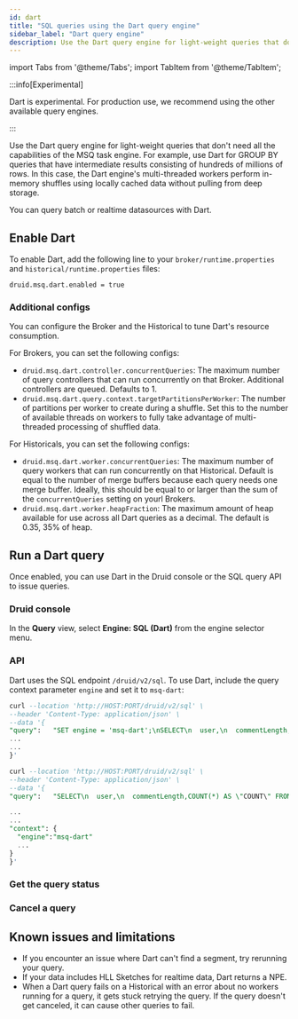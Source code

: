 ```yaml
---
id: dart
title: "SQL queries using the Dart query engine"
sidebar_label: "Dart query engine"
description: Use the Dart query engine for light-weight queries that don't need all the capabilities of the MSQ task engine.
---
```


import Tabs from '@theme/Tabs';
import TabItem from '@theme/TabItem';

:::info[Experimental]

Dart is experimental. For production use, we recommend using the other available query engines.

:::


Use the Dart query engine for light-weight queries that don't need all the capabilities of the MSQ task engine. For example, use Dart for GROUP BY queries that have intermediate results consisting of hundreds of millions of rows. In this case, the Dart engine's multi-threaded workers perform in-memory shuffles using locally cached data without pulling from deep storage.

You can query batch or realtime datasources with Dart.

## Enable Dart

To enable Dart, add the following line to your `broker/runtime.properties` and `historical/runtime.properties` files:

```
druid.msq.dart.enabled = true
```

### Additional configs

You can configure the Broker and the Historical to tune Dart's resource consumption.

For Brokers, you can set the following configs:

- `druid.msq.dart.controller.concurrentQueries`: The maximum number of query controllers that can run concurrently on that Broker. Additional controllers are queued. Defaults to 1.
- `druid.msq.dart.query.context.targetPartitionsPerWorker`: The number of partitions per worker to create during a shuffle. Set this to the number of available threads on workers to fully take advantage of multi-threaded processing of shuffled data.

For Historicals, you can set the following configs:

- `druid.msq.dart.worker.concurrentQueries`: The maximum number of query workers that can run concurrently on that Historical. Default is equal to the number of merge buffers because each query needs one merge buffer. Ideally, this should be equal to or larger than the sum of the `concurrentQueries` setting on yourl Brokers.
- `druid.msq.dart.worker.heapFraction`: The maximum amount of heap available for use across all Dart queries as a decimal. The default is 0.35, 35% of heap.


## Run a Dart query

Once enabled, you can use Dart in the Druid console or the SQL query API to issue queries.

### Druid console

In the **Query** view, select **Engine: SQL (Dart)** from the engine selector menu.

### API

Dart uses the SQL endpoint `/druid/v2/sql`. To use Dart, include the query context parameter `engine` and set it to `msq-dart`:

<Tabs>
  <TabItem value="SET" label="SET" default>
    
  ```sql
  curl --location 'http://HOST:PORT/druid/v2/sql' \
--header 'Content-Type: application/json' \
--data '{
  "query":   "SET engine = 'msq-dart';\nSELECT\n  user,\n  commentLength,COUNT(*) AS \"COUNT\" FROM wikipedia \nGROUP BY 1, 2 \nORDER BY 2 DESC",
  ...
  ...
}'
  ```

  </TabItem>
  <TabItem value="context_block" label="Context block">
    
  ```sql
  curl --location 'http://HOST:PORT/druid/v2/sql' \
  --header 'Content-Type: application/json' \
  --data '{
  "query":   "SELECT\n  user,\n  commentLength,COUNT(*) AS \"COUNT\" FROM wikipedia \nGROUP BY 1, 2 \nORDER BY 2 DESC",

  ...
  ...
  "context": {
    "engine":"msq-dart"
    ...
  }
  }'
  ```

  </TabItem>
  </Tabs>

  ### Get the query status

  ### Cancel a query

  

  ## Known issues and limitations

  - If you encounter an issue where Dart can't find a segment, try rerunning your query. 
  - If your data includes HLL Sketches for realtime data, Dart returns a NPE.
  - When a Dart query fails on a Historical with an error about no workers running for a query, it gets stuck retrying the query. If the query doesn't get canceled, it can cause other queries to fail.